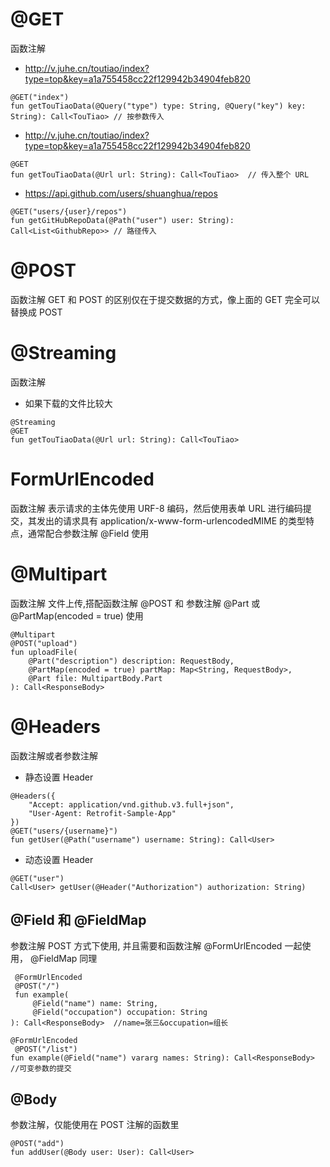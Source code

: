 # @GET
函数注解
- http://v.juhe.cn/toutiao/index?type=top&key=a1a755458cc22f129942b34904feb820
```
@GET("index")
fun getTouTiaoData(@Query("type") type: String, @Query("key") key: String): Call<TouTiao> // 按参数传入
```


- http://v.juhe.cn/toutiao/index?type=top&key=a1a755458cc22f129942b34904feb820
```
@GET
fun getTouTiaoData(@Url url: String): Call<TouTiao>  // 传入整个 URL
```


- https://api.github.com/users/shuanghua/repos
```
@GET("users/{user}/repos")
fun getGitHubRepoData(@Path("user") user: String): Call<List<GithubRepo>> // 路径传入
```


# @POST
函数注解
GET 和 POST 的区别仅在于提交数据的方式，像上面的 GET 完全可以替换成 POST



# @Streaming
函数注解
- 如果下载的文件比较大
```
@Streaming
@GET
fun getTouTiaoData(@Url url: String): Call<TouTiao>
```



# FormUrlEncoded
函数注解
表示请求的主体先使用 URF-8 编码，然后使用表单 URL 进行编码提交，其发出的请求具有 application/x-www-form-urlencodedMIME 的类型特点，通常配合参数注解 @Field 使用



# @Multipart
函数注解
文件上传,搭配函数注解 @POST 和 参数注解 @Part 或 @PartMap(encoded = true) 使用
```
@Multipart
@POST("upload")
fun uploadFile(
    @Part("description") description: RequestBody,
    @PartMap(encoded = true) partMap: Map<String, RequestBody>,
    @Part file: MultipartBody.Part
): Call<ResponseBody>
```



# @Headers
函数注解或者参数注解
- 静态设置 Header
```
@Headers({
    "Accept: application/vnd.github.v3.full+json",
    "User-Agent: Retrofit-Sample-App"
})
@GET("users/{username}")
fun getUser(@Path("username") username: String): Call<User>
```

- 动态设置 Header
```
@GET("user")    
Call<User> getUser(@Header("Authorization") authorization: String)
```



## @Field 和 @FieldMap
参数注解
POST 方式下使用, 并且需要和函数注解 @FormUrlEncoded 一起使用， @FieldMap 同理
```
 @FormUrlEncoded
 @POST("/")
 fun example(
     @Field("name") name: String, 
     @Field("occupation") occupation: String
): Call<ResponseBody>  //name=张三&occupation=组长
```
```
@FormUrlEncoded
 @POST("/list")
fun example(@Field("name") vararg names: String): Call<ResponseBody> //可变参数的提交
```


## @Body
参数注解，仅能使用在 POST 注解的函数里
```
@POST("add")
fun addUser(@Body user: User): Call<User>
```

